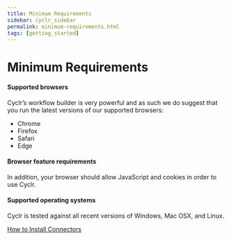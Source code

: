 ```yaml
---
title: Minimum Requirements
sidebar: cyclr_sidebar
permalink: minimum-requirements.html
tags: [getting_started]
---
```


# Minimum Requirements #

#### Supported browsers

Cyclr’s workflow builder is very powerful and as such we do suggest that you run the latest versions of our supported browsers:

*   Chrome
*   Firefox
*   Safari
*   Edge

#### Browser feature requirements

In addition, your browser should allow JavaScript and cookies in order to use Cyclr.

#### Supported operating systems

Cyclr is tested against all recent versions of Windows, Mac OSX, and Linux.

[How to Install Connectors](./installing-connectors)